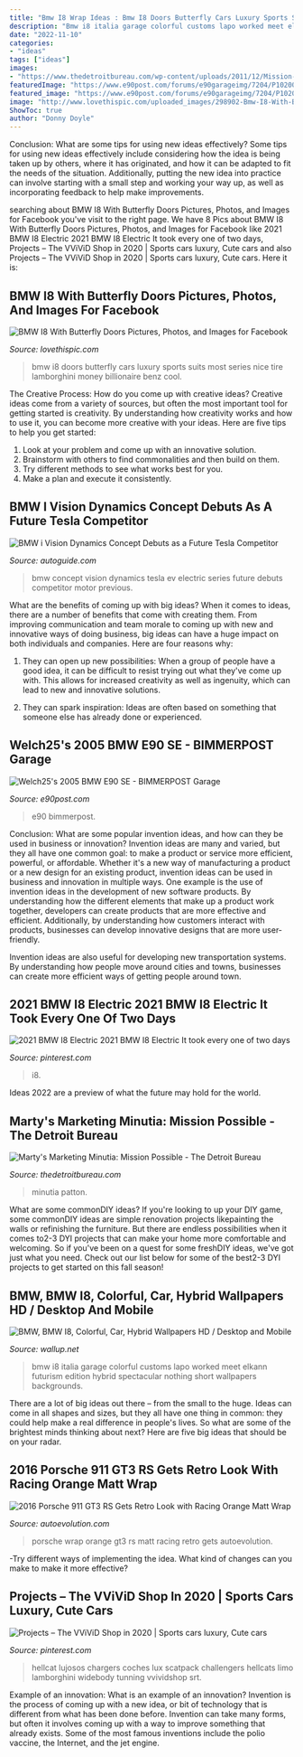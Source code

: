 ```yaml
---
title: "Bmw I8 Wrap Ideas : Bmw I8 Doors Butterfly Cars Luxury Sports Suits Most Series Nice Tire Lamborghini Money Billionaire Benz Cool"
description: "Bmw i8 italia garage colorful customs lapo worked meet elkann futurism edition hybrid spectacular nothing short wallpapers backgrounds"
date: "2022-11-10"
categories:
- "ideas"
tags: ["ideas"]
images:
- "https://www.thedetroitbureau.com/wp-content/uploads/2011/12/Mission-Impossible-BMW-i8.jpg"
featuredImage: "https://www.e90post.com/forums/e90garageimg/7204/P1020095.jpg"
featured_image: "https://www.e90post.com/forums/e90garageimg/7204/P1020095.jpg"
image: "http://www.lovethispic.com/uploaded_images/298902-Bmw-I8-With-Butterfly-Doors.jpg"
ShowToc: true
author: "Donny Doyle"
---
```



Conclusion: What are some tips for using new ideas effectively?
Some tips for using new ideas effectively include considering how the idea is being taken up by others, where it has originated, and how it can be adapted to fit the needs of the situation. Additionally, putting the new idea into practice can involve starting with a small step and working your way up, as well as incorporating feedback to help make improvements.

	

		
searching about BMW I8 With Butterfly Doors Pictures, Photos, and Images for Facebook you've visit to the right page. We have 8 Pics about BMW I8 With Butterfly Doors Pictures, Photos, and Images for Facebook like 2021 BMW I8 Electric 2021 BMW I8 Electric It took every one of two days, Projects – The VViViD Shop in 2020 | Sports cars luxury, Cute cars and also Projects – The VViViD Shop in 2020 | Sports cars luxury, Cute cars. Here it is:
		
    
## BMW I8 With Butterfly Doors Pictures, Photos, And Images For Facebook

<img loading=lazy src="http://www.lovethispic.com/uploaded_images/298902-Bmw-I8-With-Butterfly-Doors.jpg" onerror="this.onerror=null;this.src='https://tse4.mm.bing.net/th?id=OIP.8TbIlIZpCS2SgxXEL3mixQHaLH&amp;pid=15.1';" alt="BMW I8 With Butterfly Doors Pictures, Photos, and Images for Facebook">

_Source: lovethispic.com_

>bmw i8 doors butterfly cars luxury sports suits most series nice tire lamborghini money billionaire benz cool. 

	

The Creative Process: How do you come up with creative ideas?
Creative ideas come from a variety of sources, but often the most important tool for getting started is creativity. By understanding how creativity works and how to use it, you can become more creative with your ideas. Here are five tips to help you get started: 
1. Look at your problem and come up with an innovative solution.
2. Brainstorm with others to find commonalities and then build on them. 
3. Try different methods to see what works best for you. 
4. Make a plan and execute it consistently. 

    
## BMW I Vision Dynamics Concept Debuts As A Future Tesla Competitor

<img loading=lazy src="https://www.autoguide.com/blog/wp-content/gallery/bmw-i-vision-dynamics-concept/BMW-i-Vision-Dynamics-Concept-a.jpg" onerror="this.onerror=null;this.src='https://tse4.mm.bing.net/th?id=OIP.5eJkOGshSM9tmUXOwhmPJgHaE7&amp;pid=15.1';" alt="BMW i Vision Dynamics Concept Debuts as a Future Tesla Competitor">

_Source: autoguide.com_

>bmw concept vision dynamics tesla ev electric series future debuts competitor motor previous. 

	

What are the benefits of coming up with big ideas?
When it comes to ideas, there are a number of benefits that come with creating them. From improving communication and team morale to coming up with new and innovative ways of doing business, big ideas can have a huge impact on both individuals and companies. Here are four reasons why: 
1. They can open up new possibilities: When a group of people have a good idea, it can be difficult to resist trying out what they've come up with. This allows for increased creativity as well as ingenuity, which can lead to new and innovative solutions. 

2. They can spark inspiration: Ideas are often based on something that someone else has already done or experienced.

    
## Welch25&#039;s 2005 BMW E90 SE - BIMMERPOST Garage

<img loading=lazy src="https://www.e90post.com/forums/e90garageimg/7204/P1020095.jpg" onerror="this.onerror=null;this.src='https://tse1.mm.bing.net/th?id=OIP.i0y-_shVUtcvFAW7ed106gHaDg&amp;pid=15.1';" alt="Welch25&#039;s 2005 BMW E90 SE - BIMMERPOST Garage">

_Source: e90post.com_

>e90 bimmerpost. 

	

Conclusion: What are some popular invention ideas, and how can they be used in business or innovation?
Invention ideas are many and varied, but they all have one common goal: to make a product or service more efficient, powerful, or affordable. Whether it's a new way of manufacturing a product or a new design for an existing product, invention ideas can be used in business and innovation in multiple ways.
One example is the use of invention ideas in the development of new software products. By understanding how the different elements that make up a product work together, developers can create products that are more effective and efficient. Additionally, by understanding how customers interact with products, businesses can develop innovative designs that are more user-friendly.

Invention ideas are also useful for developing new transportation systems. By understanding how people move around cities and towns, businesses can create more efficient ways of getting people around town.

    
## 2021 BMW I8 Electric 2021 BMW I8 Electric It Took Every One Of Two Days

<img loading=lazy src="https://i.pinimg.com/736x/44/5b/18/445b188ca9bb46c2a9858c76b9fafcc5.jpg" onerror="this.onerror=null;this.src='https://tse1.mm.bing.net/th?id=OIP.5Gsh2Jl1R7QbaSECkJ33iwHaET&amp;pid=15.1';" alt="2021 BMW I8 Electric 2021 BMW I8 Electric It took every one of two days">

_Source: pinterest.com_

>i8. 

	

Ideas 2022 are a preview of what the future may hold for the world.

    
## Marty&#039;s Marketing Minutia: Mission Possible - The Detroit Bureau

<img loading=lazy src="https://www.thedetroitbureau.com/wp-content/uploads/2011/12/Mission-Impossible-BMW-i8.jpg" onerror="this.onerror=null;this.src='https://tse2.mm.bing.net/th?id=OIP.Od1F9OZdtYfmnbYo355vlQHaE8&amp;pid=15.1';" alt="Marty&#039;s Marketing Minutia: Mission Possible - The Detroit Bureau">

_Source: thedetroitbureau.com_

>minutia patton. 

	

What are some commonDIY ideas?
If you're looking to up your DIY game, some commonDIY ideas are simple renovation projects likepainting the walls or refinishing the furniture. But there are endless possibilities when it comes to2-3 DYI projects that can make your home more comfortable and welcoming. So if you've been on a quest for some freshDIY ideas, we've got just what you need. Check out our list below for some of the best2-3 DYI projects to get started on this fall season!

    
## BMW, BMW I8, Colorful, Car, Hybrid Wallpapers HD / Desktop And Mobile

<img loading=lazy src="https://wallup.net/wp-content/uploads/2016/07/21/378268-BMW-BMW_i8-colorful-car-Hybrid.jpg" onerror="this.onerror=null;this.src='https://tse1.mm.bing.net/th?id=OIP.FHrHwdihMfaSna1gx3k9gAHaEK&amp;pid=15.1';" alt="BMW, BMW I8, Colorful, Car, Hybrid Wallpapers HD / Desktop and Mobile">

_Source: wallup.net_

>bmw i8 italia garage colorful customs lapo worked meet elkann futurism edition hybrid spectacular nothing short wallpapers backgrounds. 

	

There are a lot of big ideas out there – from the small to the huge. Ideas can come in all shapes and sizes, but they all have one thing in common: they could help make a real difference in people's lives. So what are some of the brightest minds thinking about next? Here are five big ideas that should be on your radar.

    
## 2016 Porsche 911 GT3 RS Gets Retro Look With Racing Orange Matt Wrap

<img loading=lazy src="http://s1.cdn.autoevolution.com/images/news/gallery/2016-porsche-911-gt3-rs-gets-retro-look-with-racing-orange-matt-wrap-photo-gallery_8.jpg" onerror="this.onerror=null;this.src='https://tse3.mm.bing.net/th?id=OIP.mLuCECwx79zm8Raz6AxOTQHaE6&amp;pid=15.1';" alt="2016 Porsche 911 GT3 RS Gets Retro Look with Racing Orange Matt Wrap">

_Source: autoevolution.com_

>porsche wrap orange gt3 rs matt racing retro gets autoevolution. 

	

-Try different ways of implementing the idea. What kind of changes can you make to make it more effective? 

    
## Projects – The VViViD Shop In 2020 | Sports Cars Luxury, Cute Cars

<img loading=lazy src="https://i.pinimg.com/736x/4d/99/e6/4d99e66662bcf2fa1f75af0c04c0497d.jpg" onerror="this.onerror=null;this.src='https://tse3.mm.bing.net/th?id=OIP.NwJPUozI4vUpIVxt7egS-AHaJP&amp;pid=15.1';" alt="Projects – The VViViD Shop in 2020 | Sports cars luxury, Cute cars">

_Source: pinterest.com_

>hellcat lujosos chargers coches lux scatpack challengers hellcats limo lamborghini widebody tunning vvividshop srt. 

	

Example of an innovation: What is an example of an innovation?
Invention is the process of coming up with a new idea, or bit of technology that is different from what has been done before. Invention can take many forms, but often it involves coming up with a way to improve something that already exists. Some of the most famous inventions include the polio vaccine, the Internet, and the jet engine.

